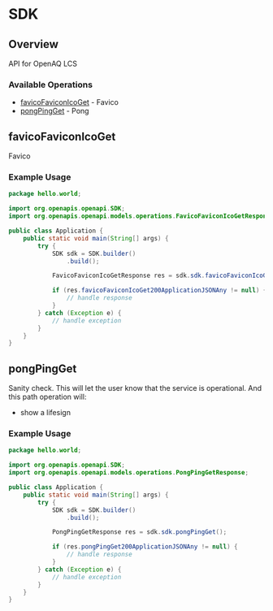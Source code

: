 # SDK

## Overview

API for OpenAQ LCS

### Available Operations

* [favicoFaviconIcoGet](#favicofaviconicoget) - Favico
* [pongPingGet](#pongpingget) - Pong

## favicoFaviconIcoGet

Favico

### Example Usage

```java
package hello.world;

import org.openapis.openapi.SDK;
import org.openapis.openapi.models.operations.FavicoFaviconIcoGetResponse;

public class Application {
    public static void main(String[] args) {
        try {
            SDK sdk = SDK.builder()
                .build();

            FavicoFaviconIcoGetResponse res = sdk.sdk.favicoFaviconIcoGet();

            if (res.favicoFaviconIcoGet200ApplicationJSONAny != null) {
                // handle response
            }
        } catch (Exception e) {
            // handle exception
        }
    }
}
```

## pongPingGet

Sanity check.
This will let the user know that the service is operational.
And this path operation will:
* show a lifesign

### Example Usage

```java
package hello.world;

import org.openapis.openapi.SDK;
import org.openapis.openapi.models.operations.PongPingGetResponse;

public class Application {
    public static void main(String[] args) {
        try {
            SDK sdk = SDK.builder()
                .build();

            PongPingGetResponse res = sdk.sdk.pongPingGet();

            if (res.pongPingGet200ApplicationJSONAny != null) {
                // handle response
            }
        } catch (Exception e) {
            // handle exception
        }
    }
}
```
